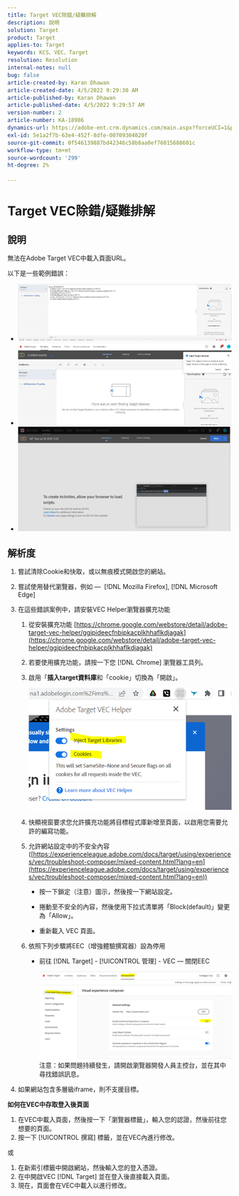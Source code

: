 ```yaml
---
title: Target VEC除錯/疑難排解
description: 說明
solution: Target
product: Target
applies-to: Target
keywords: KCS、VEC、Target
resolution: Resolution
internal-notes: null
bug: false
article-created-by: Karan Dhawan
article-created-date: 4/5/2022 9:29:30 AM
article-published-by: Karan Dhawan
article-published-date: 4/5/2022 9:29:57 AM
version-number: 2
article-number: KA-18986
dynamics-url: https://adobe-ent.crm.dynamics.com/main.aspx?forceUCI=1&pagetype=entityrecord&etn=knowledgearticle&id=ec1691de-c2b4-ec11-983f-000d3a5d0d73
exl-id: 5e1a2f7b-63e4-452f-8dfe-00709304020f
source-git-commit: 0f546139887bd42346c58b8aa0ef76015688601c
workflow-type: tm+mt
source-wordcount: '299'
ht-degree: 2%

---
```


# Target VEC除錯/疑難排解

## 說明

無法在Adobe Target VEC中載入頁面URL。

以下是一些範例錯誤：

- ![](assets/___f81691de-c2b4-ec11-983f-000d3a5d0d73___.png)
- ![](assets/___071791de-c2b4-ec11-983f-000d3a5d0d73___.png)
- ![](assets/___0a1791de-c2b4-ec11-983f-000d3a5d0d73___.png)

## 解析度

1. 嘗試清除Cookie和快取，或以無痕模式開啟您的網站。 

1. 嘗試使用替代瀏覽器，例如 —  [!DNL Mozilla Firefox], [!DNL Microsoft Edge]

1. 在這些錯誤案例中，請安裝VEC Helper瀏覽器擴充功能

   1. 從安裝擴充功能 [https://chrome.google.com/webstore/detail/adobe-target-vec-helper/ggjpideecfnbipkacplkhhaflkdjagak](https://chrome.google.com/webstore/detail/adobe-target-vec-helper/ggjpideecfnbipkacplkhhaflkdjagak)

   1. 若要使用擴充功能，請按一下您 [!DNL Chrome] 瀏覽器工具列。 

   1. 啟用「**插入target資料庫**&#x200B;和「cookie」切換為「開啟」。

      ![](assets/92bf52bf-21ab-ec11-983f-000d3a349523.png)

   1. 快顯視窗要求您允許擴充功能將目標程式庫新增至頁面，以啟用您需要允許的編寫功能。

   1. 允許網站設定中的不安全內容([https://experienceleague.adobe.com/docs/target/using/experiences/vec/troubleshoot-composer/mixed-content.html?lang=en](https://experienceleague.adobe.com/docs/target/using/experiences/vec/troubleshoot-composer/mixed-content.html?lang=en))

      - 按一下鎖定（注意）圖示，然後按一下網站設定。

      - 捲動至不安全的內容，然後使用下拉式清單將「Block(default)」變更為「Allow」。

      - 重新載入 VEC 頁面。
   1. 依照下列步驟將EEC（增強體驗撰寫器）設為停用

      - 前往 [!DNL Target] - [!UICONTROL 管理] - VEC — 關閉EEC

         ![](assets/90fdfd56-26ab-ec11-983f-000d3a349523.png)
   注意：如果問題持續發生，請開啟瀏覽器開發人員主控台，並在其中尋找錯誤訊息。

1. 如果網站包含多層級iframe，則不支援目標。 

**如何在VEC中存取登入後頁面**

1. 在VEC中載入頁面，然後按一下「瀏覽器標籤」，輸入您的認證，然後前往您想要的頁面。 
1. 按一下 [!UICONTROL 撰寫] 標籤，並在VEC內進行修改。 

或

1. 在新索引標籤中開啟網站，然後輸入您的登入憑證。
1. 在中開啟VEC [!DNL Target] 並在登入後直接載入頁面。 
1. 現在，頁面會在VEC中載入以進行修改。
